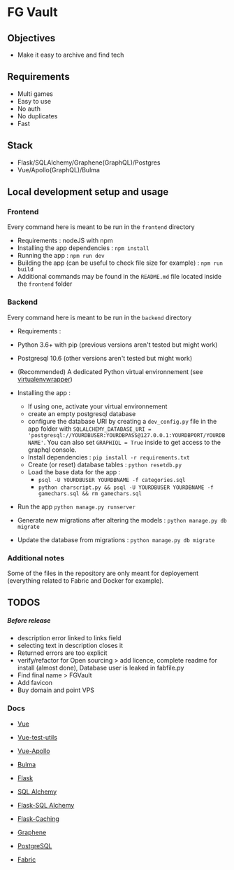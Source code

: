 # FG Vault

## Objectives

- Make it easy to archive and find tech


## Requirements

- Multi games
- Easy to use
- No auth
- No duplicates
- Fast

## Stack

- Flask/SQLAlchemy/Graphene(GraphQL)/Postgres
- Vue/Apollo(GraphQL)/Bulma

## Local development setup and usage

### Frontend

Every command here is meant to be run in the `frontend` directory

- Requirements : nodeJS with npm
- Installing the app dependencies : `npm install`
- Running the app : `npm run dev`
- Building the app (can be useful to check file size for example) : `npm run build`
- Additional commands may be found in the `README.md` file located inside the `frontend` folder

### Backend

Every command here is meant to be run in the `backend` directory

- Requirements :
 - Python 3.6+ with pip (previous versions aren't tested but might work)
 - Postgresql 10.6 (other versions aren't tested but might work)
 - (Recommended) A dedicated Python virtual environnement (see [virtualenvwrapper](https://virtualenvwrapper.readthedocs.io/en/latest/))

- Installing the app :
  - If using one, activate your virtual environnement
  - create an empty postgresql database
  - configure the database URI by creating a `dev_config.py` file in the app folder with `SQLALCHEMY_DATABASE_URI = 'postgresql://YOURDBUSER:YOURDBPASS@127.0.0.1:YOURDBPORT/YOURDBNAME'`. You can also set `GRAPHIQL = True` inside to get access to the graphql console.
  - Install dependencies : `pip install -r requirements.txt`
  - Create (or reset) database tables : `python resetdb.py`
  - Load the base data for the app : 
    - `psql -U YOURDBUSER YOURDBNAME -f categories.sql`
    - `python charscript.py && psql -U YOURDBUSER YOURDBNAME -f gamechars.sql && rm gamechars.sql`
- Run the app `python manage.py runserver`
- Generate new migrations after altering the models : `python manage.py db migrate`
- Update the database from migrations : `python manage.py db migrate`

### Additional notes

Some of the files in the repository are only meant for deployement (everything related to Fabric and Docker for example).

## TODOS

##### Before release

- description error linked to links field
- selecting text in description closes it
- Returned errors are too explicit
- verify/refactor for Open sourcing > add licence, complete readme for install (almost done), Database user is leaked in fabfile.py
- Find final name > FGVault
- Add favicon
- Buy domain and point VPS

### Docs

- [Vue](https://vuejs.org/v2/api/)
- [Vue-test-utils](https://vue-test-utils.vuejs.org/)
- [Vue-Apollo](https://akryum.github.io/vue-apollo/guide/)
- [Bulma](https://bulma.io/documentation/)

- [Flask](http://flask.pocoo.org/docs/1.0/)
- [SQL Alchemy](https://docs.sqlalchemy.org/en/latest/)
- [Flask-SQL Alchemy](http://flask-sqlalchemy.pocoo.org/2.3/)
- [Flask-Caching](https://flask-caching.readthedocs.io/en/latest/#)
- [Graphene](https://docs.graphene-python.org/en/latest/)
- [PostgreSQL](https://www.postgresql.org/docs/current/static/index.html)

- [Fabric](http://docs.fabfile.org/en/2.4/)